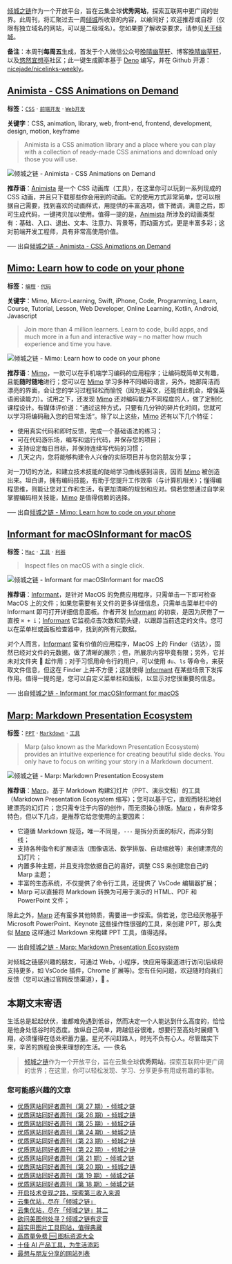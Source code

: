 [倾城之链](https://link.niceshare.site/)作为一个开放平台，旨在云集全球**优秀网站**，探索互联网中更广阔的世界。此周刊，将汇聚过去一周[倾城](https://site.lovejade.cn/?utm_source=weekly)所收录的内容，以飨同好；欢迎推荐或自荐（仅限有独立域名的网站，可以是二级域名）。您如果要了解收录要求，请参见[关于倾城](https://site.lovejade.cn/about?utm_source=weekly)。

**备注**：本周刊**每周五**生成，首发于个人微信公众号[晚晴幽草轩](https://mp.weixin.qq.com/mp/appmsgalbum?__biz=MzI5MDIwMzM2Mg==&action=getalbum&album_id=1530765143352082433&scene=173&from_msgid=2650641087&from_itemidx=1&count=3#wechat_redirect)、博客[晚晴幽草轩](https://www.jeffjade.com)，以及[悠然宜想亭](https://forum.lovejade.cn/)社区；此一键生成脚本基于 [Deno](https://site.lovejade.cn/post/602d30aad099ff5688618591) 编写，并在 Github 开源：[nicejade/nicelinks-weekly](https://github.com/nicejade/nicelinks-weekly)。

## [Animista - CSS Animations on Demand](https://site.lovejade.cn/post/6127953eb05045064259069a)

**标签**：[`CSS`](https://site.lovejade.cn/tags/CSS) · [`前端开发`](https://site.lovejade.cn/tags/前端开发) · [`Web开发`](https://site.lovejade.cn/tags/Web开发)

**关键字**：CSS, animation, library, web, front-end, frontend, development, design, motion, keyframe

> Animista is a CSS animation library and a place where you can play with a collection of ready-made CSS animations and download only those you will use.

![倾城之链 - Animista - CSS Animations on Demand](https://nicelinks.oss-cn-shenzhen.aliyuncs.com/animista.net.png?x-oss-process=style/png2jpg)

**推荐语**：[Animista](https://animista.net/) 是一个 CSS 动画库（工具），在这里你可以玩到一系列现成的 CSS 动画，并且只下载那些你会用到的动画。它的使用方式非常简单，您可以根据自己需要，找到喜欢的动画样式，用提供的丰富选项，做下微调，满意之后，即可生成代码，一键拷贝加以使用。值得一提的是，[Animista](https://animista.net/) 所涉及的动画类型有：基础、入口、退出、文本、注意力、背景等，而动画方式，更是丰富多彩；这对前端开发工程师，具有非常高使用价值。

── 出自[倾城之链 - Animista - CSS Animations on Demand](https://site.lovejade.cn/post/6127953eb05045064259069a)

## [Mimo: Learn how to code on your phone](https://site.lovejade.cn/post/61278b42b050450642590698)

**标签**：[`编程`](https://site.lovejade.cn/tags/编程) · [`代码`](https://site.lovejade.cn/tags/代码)

**关键字**：Mimo, Micro-Learning, Swift, iPhone, Code, Programming, Learn, Course, Tutorial, Lesson, Web Developer, Online Learning, Kotlin, Android, Javascript

> Join more than 4 million learners. Learn to code, build apps, and much more in a fun and interactive way – no matter how much experience and time you have.

![倾城之链 - Mimo: Learn how to code on your phone](https://nicelinks.oss-cn-shenzhen.aliyuncs.com/getmimo.com.png?x-oss-process=style/png2jpg)

**推荐语**：[Mimo](https://getmimo.com/)，一款可以在手机端学习编码的应用程序；让编码既简单又有趣，且能**随时随地**进行；您可以在 [Mimo](https://getmimo.com/) 学习多种不同编码语言，另外，她那简洁而漂亮的界面，会让您的学习过程轻松而愉悦（因为是英文，还能借此机会，增强英语阅读能力）。试用之下，还发现 [Mimo](https://getmimo.com/) 还对编码能力不同程度的人，做了定制化课程设计。有媒体评价道：“通过这种方式，只要有几分钟的碎片化时间，您就可以学习将编码融入您的日常生活“。除了以上这些，[Mimo](https://getmimo.com/) 还有以下几个特征：

- 使用真实代码和即时反馈，完成一个基础语法的练习；
- 可在代码游乐场，编写和运行代码，并保存您的项目；
- 支持设定每日目标，并保持连续写代码的习惯；
- 几天之内，您将能够构建令人兴奋的实际项目并与您的朋友分享；

对一刀切的方法，和建立技术技能的陡峭学习曲线感到沮丧，因而 [Mimo](https://getmimo.com/) 被创造出来。坦白讲，拥有编码技能，有助于您提升工作效率（与计算机相关）；懂得编程思维，则能让您对工作和生活，有更加清晰的规划和应对。倘若您想通过自学来掌握编码相关技能，[Mimo](https://getmimo.com/) 是值得信赖的选择。

── 出自[倾城之链 - Mimo: Learn how to code on your phone](https://site.lovejade.cn/post/61278b42b050450642590698)

## [Informant for macOSInformant for macOS](https://site.lovejade.cn/post/61263d91b050450642590696)

**标签**：[`Mac`](https://site.lovejade.cn/tags/Mac) · [`工具`](https://site.lovejade.cn/tags/工具) · [`利器`](https://site.lovejade.cn/tags/利器)

> Inspect files on macOS with a single click.

![倾城之链 - Informant for macOSInformant for macOS](https://nicelinks.oss-cn-shenzhen.aliyuncs.com/informant-app.com.png?x-oss-process=style/png2jpg)

**推荐语**：[Informant](https://informant-app.com/)，是针对 MacOS 的免费应用程序，只需单击一下即可检查 MacOS 上的文件；如果您需要有关文件的更多详细信息，只需单击菜单栏中的 Informant 即可打开详细信息面板。作者开发 [Informant](https://informant-app.com/) 的初衷，是因为厌倦了一直按 `⌘ + i`；[Informant](https://informant-app.com/) 它监视点击次数和箭头键，以跟踪当前选定的文件。您可以在菜单栏或面板检查器中，找到的所有元数据。

对个人而言，[Informant](https://informant-app.com/) 蛮有价值的应用程序，MacOS 上的 Finder（访达），固然已经对文件的元数据，做了清晰的展示；但，所展示内容毕竟有限；另外，它并未对文件夹 📁 起作用；对于习惯用命令行的用户，可以使用 `du`、`ls` 等命令，来获取文件信息，但这在 Finder 上并不方便；这就使得 [Informant](https://informant-app.com/) 在某些场景下发挥作用。值得一提的是，您可以自定义菜单栏和面板，以显示对您很重要的信息。

── 出自[倾城之链 - Informant for macOSInformant for macOS](https://site.lovejade.cn/post/61263d91b050450642590696)

## [Marp: Markdown Presentation Ecosystem](https://site.lovejade.cn/post/61262d33b050450642590694)

**标签**：[`PPT`](https://site.lovejade.cn/tags/PPT) · [`Markdown`](https://site.lovejade.cn/tags/Markdown) · [`工具`](https://site.lovejade.cn/tags/工具)

> Marp (also known as the Markdown Presentation Ecosystem) provides an intuitive experience for creating beautiful slide decks. You only have to focus on writing your story in a Markdown document.

![倾城之链 - Marp: Markdown Presentation Ecosystem](https://nicelinks.oss-cn-shenzhen.aliyuncs.com/marp.app.png?x-oss-process=style/png2jpg)

**推荐语**：[Marp](https://marp.app/)，基于 Markdown 构建幻灯片（PPT、演示文稿）的工具（Markdown Presentation Ecosystem 缩写）；您可以基于它，直观而轻松地创建漂亮的幻灯片；您只需专注于内容的创作，而无须操心排版。[Marp](https://marp.app/) ，有非常多特色，但以下几点，是推荐它给您使用的主要因素：

- 它遵循 Markdown 规范，唯一不同是，`---` 是拆分页面的标尺，而非分割线；
- 支持各种指令和扩展语法（图像语法、数学排版、自动缩放等）来创建漂亮的幻灯片；
- 内置多种主题，并且支持您依据自己的喜好，调整 CSS 来创建您自己的 Marp 主题；
- 丰富的生态系统，不仅提供了命令行工具，还提供了 VsCode 编辑器扩展；
- Marp 可以直接将 Markdown 转换为可用于演示的 HTML、PDF 和 PowerPoint 文件；

除此之外，[Marp](https://marp.app/) 还有蛮多其他特质，需要进一步探索。倘若说，您已经厌倦基于 Microsoft PowerPoint、Keynote 这些操作性很强的工具，来创建 PPT，那么类似 [Marp](https://marp.app/) 这样通过 Markdown 来构建 PPT 工具，值得选择。

── 出自[倾城之链 - Marp: Markdown Presentation Ecosystem](https://site.lovejade.cn/post/61262d33b050450642590694)

对倾城之链感兴趣的朋友，可通过 Web，小程序，快应用等渠道进行访问(后续将支持更多，如 VsCode 插件，Chrome 扩展等)。您有任何问题，欢迎随时向我们反馈（您可以通过官网反馈渠道），🤲 。

## 本期文末寄语

生活总是起起伏伏，谁都难免遇到低谷，然而决定一个人能达到什么高度的，恰恰是他身处低谷时的态度。放纵自己简单，跨越低谷很难，想要行至高处时展翅飞翔，必须懂得在低处积蓄力量。星光不问赶路人，时光不负有心人。尽管踏实下来，辛苦的旅程会换来理想的生活。── 佚名

> [倾城之链](https://link.niceshare.site/)作为一个开放平台，旨在云集全球**优秀网站**，探索互联网中更广阔的世界；在这里，你可以轻松发现、学习、分享更多有用或有趣的事物。

### 您可能感兴趣的文章

- [优质网站同好者周刊（第 27 期）- 倾城之链](https://www.jeffjade.com/2021/08/19/213-nicelinks-weekly-027/)
- [优质网站同好者周刊（第 26 期）- 倾城之链](https://forum.lovejade.cn/d/82-26)
- [优质网站同好者周刊（第 25 期）- 倾城之链](https://www.jeffjade.com/2021/08/05/211-nicelinks-weekly-025/)
- [优质网站同好者周刊（第 24 期）- 倾城之链](https://www.jeffjade.com/2021/07/29/210-nicelinks-weekly-024/)
- [优质网站同好者周刊（第 23 期）- 倾城之链](https://www.jeffjade.com/2021/07/23/209-nicelinks-weekly-023/)
- [优质网站同好者周刊（第 22 期）- 倾城之链](https://www.jeffjade.com/2021/07/08/207-nicelinks-weekly-021/)
- [优质网站同好者周刊（第 21 期）- 倾城之链](https://www.jeffjade.com/2021/07/08/207-nicelinks-weekly-021/)
- [优质网站同好者周刊（第 20 期）- 倾城之链](https://www.jeffjade.com/2021/07/01/206-nicelinks-weekly-020/)
- [优质网站同好者周刊（第 19 期）- 倾城之链](https://www.jeffjade.com/2021/06/24/205-nicelinks-weekly-019/)
- [优质网站同好者周刊（第 18 期）- 倾城之链](https://www.jeffjade.com/2021/06/17/204-nicelinks-weekly-018/)
- [开启技术变现之路，探索第三收入来源](https://www.jeffjade.com/2020/11/17/173-talk-about-nice-links/)
- [云集优站，尽在「倾城之链」](https://www.jeffjade.com/2017/12/31/136-talk-about-nicelinks-site/)
- [云集优站，尽在「倾城之链」其二](https://www.jeffjade.com/2018/12/23/146-talk-about-nice-links/)
- [欲问美图何处寻？倾城之链有定音](https://www.jeffjade.com/2019/02/17/151-aweome-beautiful-picture-website-list/ "欲问美图何处寻？倾城之链有定音")
- [超实用图片工具网站，值得典藏](https://www.jeffjade.com/2020/07/27/165-aweome-picture-tool-website-list/)
- [高质量免费 🆓 图标资源大全](https://www.jeffjade.com/2020/09/11/169-high-quality-free-icon-resource-collection/)
- [十佳 AI 产品工具，为生活添彩](https://www.jeffjade.com/2020/09/23/170-list-of-top-20-ai-product-tools/)
- [最想与朋友分享的网站列表](https://www.jeffjade.com/2020/09/01/168-list-of-websites-i-most-want-to-share-with-my-friends/)
